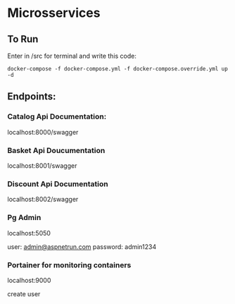 # Microsservices

## To Run
Enter in /src for terminal and write this code:
```
docker-compose -f docker-compose.yml -f docker-compose.override.yml up -d
```

## Endpoints:
### Catalog Api Documentation:
localhost:8000/swagger

### Basket Api Doucumentation
localhost:8001/swagger

### Discount Api Documentation
localhost:8002/swagger

### Pg Admin
localhost:5050

user: admin@aspnetrun.com
password: admin1234

### Portainer for monitoring containers
localhost:9000

create user

